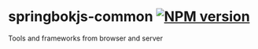 springbokjs-common [![NPM version][npm-image]][npm-url]
============================

Tools and frameworks from browser and server


[npm-image]: https://img.shields.io/npm/v/springbokjs-common.svg?style=flat
[npm-url]: https://npmjs.org/package/springbokjs-common
